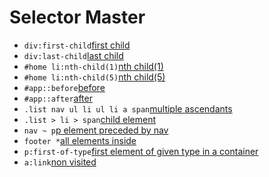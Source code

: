 # Selector Master
+ `div:first-child`[first child](templates/1.html)
+ `div:last-child`[last child](templates/2.html)
+ `#home li:nth-child(1)`[nth child(1)](templates/3.html)
+ `#home li:nth-child(5)`[nth child(5)](templates/4.html)
+ `#app::before`[before](templates/5.html)
+ `#app::after`[after](templates/6.html)
+ `.list nav ul li ul li a span`[multiple ascendants](templates/7.html)
+ `.list > li > span`[child element](templates/8.html)
+ `nav ~ p`[p element preceded by nav](templates/9.html)
+ `footer *`[all elements inside](templates/10.html)
+ `p:first-of-type`[first element of given type in a container](templates/11.html)
+ `a:link`[non visited](templates/12.html)
 

